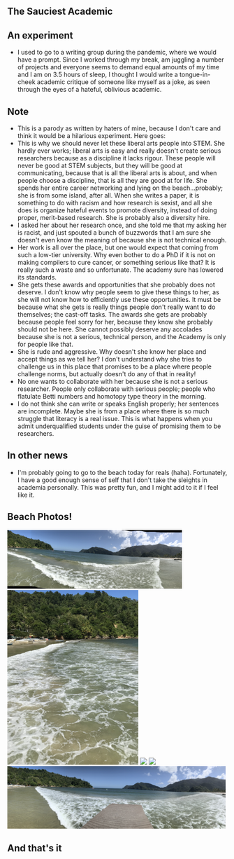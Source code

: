## The Sauciest Academic

## An experiment
- I used to go to a writing group during the pandemic, where we would have a prompt. Since I worked through my break,
am juggling a number of projects and everyone seems to demand equal amounts of my time and I am on 3.5 hours of sleep,
I thought I would write a tongue-in-cheek academic critique of someone like myself as a joke, as seen through the eyes of
a hateful, oblivious academic.

## Note
 - This is a parody as written by haters of mine, because I don't care and think it would be a  hilarious experiment. Here goes:
 - This is why we should never let these liberal arts people into STEM. She hardly ever works; liberal arts is easy
 and really doesn't create serious researchers because as a discipline it lacks rigour. These people will never be good at STEM subjects, but they will be good at communicating, because that is all the liberal arts is about, and when people choose a discipline, that is all they are good at for life.
She spends her entire career networking and lying on the beach...probably; she is from some island, after all.
When she writes a paper, it is something
to do with racism and how research is sexist, and all she does is organize hateful events to promote diversity, instead of
doing proper, merit-based research. She is probably also a diversity hire.
- I asked her about her research once, and she told me that my asking her is racist, and just spouted a bunch of buzzwords that
I am sure she doesn't even know the meaning of because she is not technical enough.
- Her work is all over the place, but one would expect that coming from such a low-tier university. Why even bother to do
a PhD if it is not on making compilers to cure cancer, or something serious like that? It is really such a waste and so
unfortunate. The academy sure has lowered its standards.
- She gets these awards and opportunities that she probably does not deserve. I don't know why people seem to give these things
to her, as she will not know how to efficiently use these opportunities. It must be because what she gets is really things
people don't really want to do themselves; the cast-off tasks. The awards she gets are probably because people feel sorry for
her, because they know she probably should not be here. She cannot possibly deserve any accolades because she is not a serious,
technical person, and the Academy is only for people like that.
- She is rude and aggressive. Why doesn't she know her place and accept things as we tell her? I don't understand why she tries to challenge us in this place that promises to be a place where people challenge norms, but actually doesn't do any of that in reality!
- No one wants to collaborate with her because she is not a serious researcher. People only collaborate with serious people;
people who flatulate Betti numbers and homotopy type theory in the morning.
- I do not think she can write or speaks English properly; her sentences are incomplete. Maybe she is from a place where there
is so much struggle that literacy is a real issue. This is what happens when you admit underqualified students under the guise
of promising them to be researchers.

## In other news
- I'm probably going to go to the beach today for reals (haha). Fortunately,
I have a good enough sense of self that I don't take the sleights in academia personally. This was pretty fun, and I might
add to it if I feel like it.

## Beach Photos!
<img src="/images1/beacn24/beach1.png" width="400">

<img src="/images1/beacn24/beach2.png" width="300">


<img src="/images1/beacn24/beach3.png" width="400">


<img src="/images1/beacn24/beach4.png" width="400">


<img src="/images1/beacn24/beach5.png" width="500">



## And that's it
